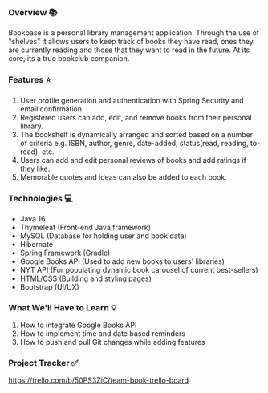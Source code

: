 ### Overview 📚

Bookbase is a personal library management application. Through the use of "shelves" it allows users to keep track of books they have read, ones they are currently reading and those that they want to read in the future. At its core, its a true bookclub companion.

### Features ⭐
1) User profile generation and authentication with Spring Security and email confirmation.
2) Registered users can add, edit, and remove books from their personal library.
3) The bookshelf is dynamically arranged and sorted based on a number of criteria e.g. ISBN, author, genre, date-added, status(read, reading, to-read), etc.
4) Users can add and edit personal reviews of books and add ratings if they like.
5) Memorable quotes and ideas can also be added to each book.

### Technologies 💻
- Java 16
- Thymeleaf (Front-end Java framework) 
- MySQL (Database for holding user and book data)
- Hibernate
- Spring Framework (Gradle)
- Google Books API (Used to add new books to users' libraries)
- NYT API (For populating dynamic book carousel of current best-sellers)
- HTML/CSS (Building and styling pages)
- Bootstrap (UI/UX)

### What We'll Have to Learn 💡
1) How to integrate Google Books API
2) How to implement time and date based reminders
3) How to push and pull Git changes while adding features

### Project Tracker ✅
https://trello.com/b/50PS3ZiC/team-book-trello-board
